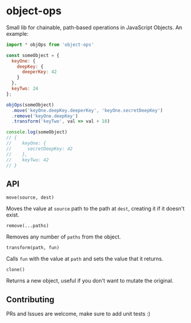 # object-ops

Small lib for chainable, path-based operations in JavaScript Objects. An example:

```javascript
import * objOps from 'object-ops'

const someObject = {
  keyOne: {
    deepKey: {
      deeperKey: 42
    }
  },
  keyTwo: 24
};

objOps(someObject)
  .move('keyOne.deepKey.deeperKey', 'keyOne.secretDeepKey')
  .remove('keyOne.deepKey')
  .transform('keyTwo', val => val + 18)

console.log(someObject)
// {
//    keyOne: {
//      secretDeepKey: 42
//    },
//    keyTwo: 42
// }
```

## API

`move(source, dest)`

Moves the value at `source` path to the path at `dest`, creating it if it doesn't exist.

`remove(...paths)`

Removes any number of `paths` from the object.

`transform(path, fun)`

Calls `fun` with the value at `path` and sets the value that it returns.

`clone()`

Returns a new object, useful if you don't want to mutate the original.

## Contributing

PRs and Issues are welcome, make sure to add unit tests :)
